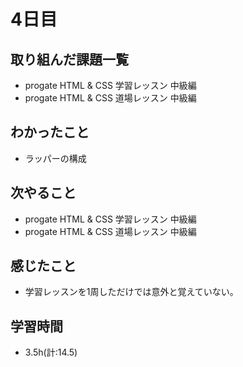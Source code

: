 # 4日目
## 取り組んだ課題一覧
- progate HTML & CSS 学習レッスン 中級編
- progate HTML & CSS 道場レッスン 中級編
## わかったこと
- ラッパーの構成
## 次やること
- progate HTML & CSS 学習レッスン 中級編
- progate HTML & CSS 道場レッスン 中級編
## 感じたこと
- 学習レッスンを1周しただけでは意外と覚えていない。
## 学習時間
- 3.5h(計:14.5)
